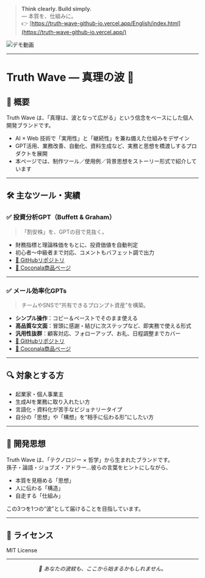 > **Think clearly. Build simply.**  
> ― 本質を、仕組みに。<br>
👉 [https://truth-wave-github-io.vercel.app/English/index.html](https://truth-wave-github-io.vercel.app/)

![デモ動画](https://github.com/user-attachments/assets/b59e8365-cdca-4759-9e9e-fed4336453be)

---

# Truth Wave ― 真理の波 🌊

## 📌 概要

Truth Wave は、「真理は、波となって広がる」という信念をベースにした個人開発ブランドです。

- AI × Web 技術で「実用性」と「継続性」を兼ね備えた仕組みをデザイン
- GPT活用、業務改善、自動化、資料生成など、実務と思想を橋渡しするプロダクトを展開
- 本ページでは、制作ツール／使用例／背景思想をストーリー形式で紹介しています

---

## 🛠 主なツール・実績

### ✅ 投資分析GPT（Buffett & Graham）
> 「割安株」を、GPTの目で見抜く。

- 財務指標と理論株価をもとに、投資価値を自動判定
- 初心者〜中級者まで対応、コメントもバフェット調で出力
- [🔗 GitHubリポジトリ](https://github.com/truthwave/Buffett-Graham-GPTs)
- [🔗 Coconala商品ページ](https://coconala.com/contents_market/pictures/cmez6ftdz0sjh6m0h0xdbo1gs)

---

### ✅ メール効率化GPTs
> チームやSNSで“共有できるプロンプト資産”を構築。
- **シンプル操作**：コピー＆ペーストでそのまま使える  
- **高品質な文面**：冒頭に感謝・結びに次ステップなど、即実務で使える形式  
- **汎用性抜群**：顧客対応、フォローアップ、お礼、日程調整までカバー
- [🔗 GitHubリポジトリ](https://github.com/truthwave/mail-efficiency-gpts)
- [🔗 Coconala商品ページ](https://coconala.com/contents_market/pictures/cmf3ndqpl00xr6s0houn6itv9)


---

## 🔍 対象とする方

- 起業家・個人事業主
- 生成AIを業務に取り入れたい方
- 言語化・資料化が苦手なビジョナリータイプ
- 自分の「思想」や「構想」を“相手に伝わる形”にしたい方

---

## 🧠 開発思想

Truth Wave は、「テクノロジー × 哲学」から生まれたブランドです。  
孫子・論語・ジョブズ・アドラー…彼らの言葉をヒントにしながら、

- 本質を見極める「思想」  
- 人に伝わる「構造」  
- 自走する「仕組み」

この3つを1つの“波”として届けることを目指しています。

---

## 📜 ライセンス

MIT License

---

<p align="center"><i>🌊 あなたの波紋も、ここから始まるかもしれません。</i></p>

